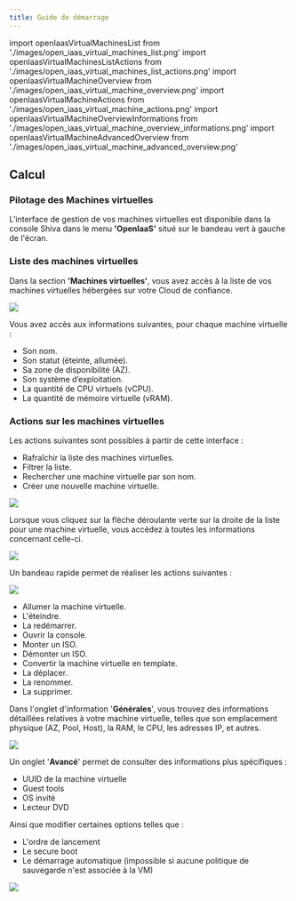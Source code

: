 ```yaml
---
title: Guide de démarrage
---
```

import openIaasVirtualMachinesList from './images/open_iaas_virtual_machines_list.png'
import openIaasVirtualMachinesListActions from './images/open_iaas_virtual_machines_list_actions.png'
import openIaasVirtualMachineOverview from './images/open_iaas_virtual_machine_overview.png'
import openIaasVirtualMachineActions from './images/open_iaas_virtual_machine_actions.png'
import openIaasVirtualMachineOverviewInformations from './images/open_iaas_virtual_machine_overview_informations.png'
import openIaasVirtualMachineAdvancedOverview from './images/open_iaas_virtual_machine_advanced_overview.png'


## Calcul

### Pilotage des Machines virtuelles

L’interface de gestion de vos machines virtuelles est disponible dans la console Shiva dans le menu __'OpenIaaS'__ situé sur le bandeau vert à gauche de l'écran.

### Liste des machines virtuelles

Dans la section __'Machines virtuelles'__, vous avez accès à la liste de vos machines virtuelles hébergées sur votre Cloud de confiance.

<img src={openIaasVirtualMachinesList} />

Vous avez accès aux informations suivantes, pour chaque machine virtuelle :

- Son nom.
- Son statut (éteinte, allumée).
- Sa zone de disponibilité (AZ).
- Son système d’exploitation.
- La quantité de CPU virtuels (vCPU).
- La quantité de mémoire virtuelle (vRAM).

### Actions sur les machines virtuelles

Les actions suivantes sont possibles à partir de cette interface :

- Rafraîchir la liste des machines virtuelles.
- Filtrer la liste.
- Rechercher une machine virtuelle par son nom.
- Créer une nouvelle machine virtuelle.

<img src={openIaasVirtualMachinesListActions} />

Lorsque vous cliquez sur la flèche déroulante verte sur la droite de la liste pour une machine virtuelle, vous accédez à toutes les informations concernant celle-ci.

<img src={openIaasVirtualMachineOverview} />

Un bandeau rapide permet de réaliser les actions suivantes :

<img src={openIaasVirtualMachineActions} />

- Allumer la machine virtuelle.
- L'éteindre.
- La redémarrer.
- Ouvrir la console.
- Monter un ISO.
- Démonter un ISO.
- Convertir la machine virtuelle en template.
- La déplacer.
- La renommer.
- La supprimer.

Dans l'onglet d'information '**Générales**', vous trouvez des informations détaillées relatives à votre machine virtuelle, telles que son emplacement physique (AZ, Pool, Host), la RAM, le CPU, les adresses IP, et autres.

<img src={openIaasVirtualMachineOverviewInformations} />

Un onglet '**Avancé**' permet de consulter des informations plus spécifiques :

- UUID de la machine virtuelle
- Guest tools
- OS invité
- Lecteur DVD

Ainsi que modifier certaines options telles que :
- L'ordre de lancement
- Le secure boot
- Le démarrage automatique (impossible si aucune politique de sauvegarde n'est associée à la VM)

<img src={openIaasVirtualMachineAdvancedOverview} />
